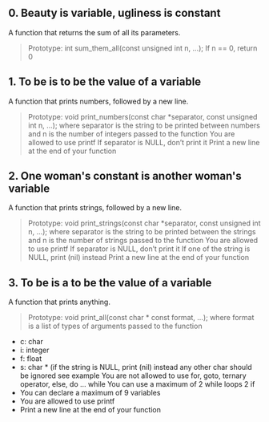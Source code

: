 ## 0. Beauty is variable, ugliness is constant

   A function that returns the sum of all its parameters.

   > Prototype: int sum_them_all(const unsigned int n, ...);
   > If n == 0, return 0

## 1. To be is to be the value of a variable
   
   A function that prints numbers, followed by a new line.

   > Prototype: void print_numbers(const char *separator, const unsigned int n, ...);
   > where separator is the string to be printed between numbers
   > and n is the number of integers passed to the function
   > You are allowed to use printf
   > If separator is NULL, don’t print it
   > Print a new line at the end of your function

## 2. One woman's constant is another woman's variable

   A function that prints strings, followed by a new line.

   > Prototype: void print_strings(const char *separator, const unsigned int n, ...);
   > where separator is the string to be printed between the strings
   > and n is the number of strings passed to the function
   > You are allowed to use printf
   > If separator is NULL, don’t print it
   > If one of the string is NULL, print (nil) instead
   > Print a new line at the end of your function

## 3. To be is a to be the value of a variable

   A function that prints anything.

   > Prototype: void print_all(const char * const format, ...);
   where format is a list of types of arguments passed to the function
   - c: char
   - i: integer
   - f: float
   - s: char * (if the string is NULL, print (nil) instead
   any other char should be ignored
   see example
   You are not allowed to use for, goto, ternary operator, else, do ... while
   You can use a maximum of
   2 while loops
   2 if
   - You can declare a maximum of 9 variables
   - You are allowed to use printf
   - Print a new line at the end of your function

 
